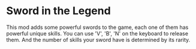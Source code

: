 # Sword in the Legend

This mod adds some powerful swords to the game, each one of them has powerful unique skills. You can use 'V', 'B', 'N' on the keyboard to release them. And the number of skills your sword have is determined by its rarity.
